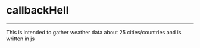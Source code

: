 # callbackHell
---
This is intended to gather weather data about 25 cities/countries and is written in js